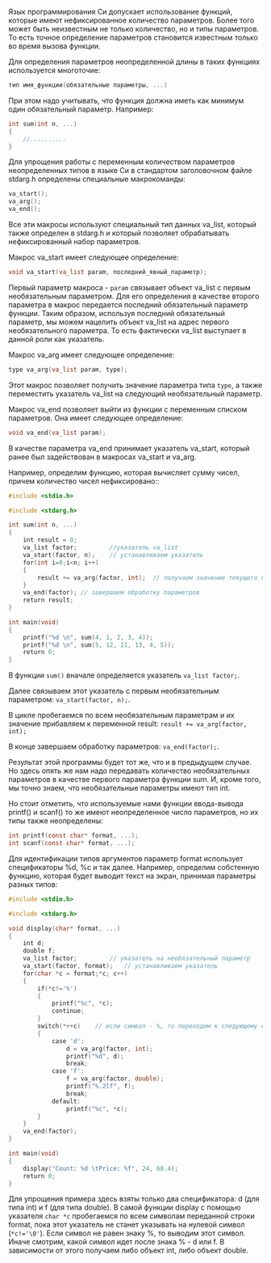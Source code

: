 Язык программирования Си допускает использование функций, которые имеют нефиксированное количество параметров. Более того может быть неизвестным не только количество, но и типы параметров. То есть точное определение параметров становится известным только во время вызова функции.

Для определения параметров неопределенной длины в таких функциях используется многоточие:
```c
тип имя_функции(обязательные параметры, ...)
```

При этом надо учитывать, что функция должна иметь как минимум один обязательный параметр. Например:

```c
int sum(int n, ...)
{
    //..........
}
```

Для упрощения работы с переменным количеством параметров неопределенных типов в языке Си в стандартом заголовочном файле stdarg.h определены специальные макрокоманды:

```c
va_start();
va_arg();
va_end();
```

Все эти макросы используют специальный тип данных va_list, который также определен в stdarg.h и который позволяет обрабатывать нефиксированный набор параметров.

Макрос va_start имеет следующее определение:
```c
void va_start(va_list param, последний_явный_параметр);
```

Первый параметр макроса - `param` связывает объект va_list с первым необязательным параметром. Для его определения в качестве второго параметра в макрос передается последний обязательный параметр функции. Таким образом, используя последний обязательный параметр, мы можем нацелить объект va_list на адрес первого необязательного параметра. То есть фактически va_list выступает в данной роли как указатель.

Макрос va_arg имеет следующее определение:
```c
type va_arg(va_list param, type);
```

Этот макрос позволяет получить значение параметра типа `type`, а также переместить указатель va_list на следующий необязательный параметр.

Макрос va_end позволяет выйти из функции с переменным списком параметров. Она имеет следующее определение:
```c
void va_end(va_list param);
```

В качестве параметра va_end принимает указатель va_start, который ранее был задействован в макросах va_start и va_arg.

Например, определим функцию, которая вычисляет сумму чисел, причем количество чисел нефиксировано::

```c
#include <stdio.h>

#include <stdarg.h>

int sum(int n, ...)
{
    int result = 0;
    va_list factor;         //указатель va_list
    va_start(factor, n);    // устанавливаем указатель
    for(int i=0;i<n; i++)
    {
        result += va_arg(factor, int);  // получаем значение текущего параметра типа int
    }
    va_end(factor); // завершаем обработку параметров
    return result;
}

int main(void)
{  
    printf("%d \n", sum(4, 1, 2, 3, 4));
    printf("%d \n", sum(5, 12, 21, 13, 4, 5));
    return 0;
} 
```
В функции `sum()` вначале определяется указатель `va_list factor;`.


Далее связываем этот указатель с первым необязательным параметром: `va_start(factor, n);`.

В цикле пробегаемся по всем необязательным параметрам и их значение прибавляем к переменной result: `result += va_arg(factor, int);`

В конце завершаем обработку параметров: `va_end(factor);`.

Результат этой программы будет тот же, что и в предыдущем случае. Но здесь опять же нам надо передавать количество необязательных параметров в качестве первого параметра функции sum. И, кроме того, мы точно знаем, что необязательные параметры имеют тип int.

Но стоит отметить, что используемые нами функции ввода-вывода printf() и scanf() то же имеют неопределенное число параметров, но их типы также неопределены:
```c
int printf(const char* format, ...);
int scanf(const char* format, ...);
```
Для идентификации типов аргументов параметр format использует спецификаторы %d, %c и так далее. Например, определим собстенную функцию, которая будет выводит текст на экран, принимая параметры разных типов:

```c
#include <stdio.h>

#include <stdarg.h>

void display(char* format, ...)
{
    int d;
    double f;
    va_list factor;         // указатель на необязательный параметр
    va_start(factor, format);   // устанавливаем указатель
    for(char *c = format;*c; c++)
    {
        if(*c!='%')
        {
            printf("%c", *c);
            continue;
        }
        switch(*++c)    // если символ - %, то переходим к следующему символу
        {
            case 'd':
                d = va_arg(factor, int);
                printf("%d", d);
                break;
            case 'f':
                f = va_arg(factor, double);
                printf("%.2lf", f);
                break;
            default:
                printf("%c", *c);
        }
    }
    va_end(factor);
}

int main(void)
{  
    display("Count: %d \tPrice: %f", 24, 68.4);
    return 0;
} 
```

Для упрощения примера здесь взяты только два спецификатора: d (для типа int) и f (для типа double). В самой функции display с помощью указателя `char *c` пробегаемся по всем символам переданной строки format, пока этот указатель не станет указывать на нулевой символ (`*c!='\0'`). Если символ не равен знаку %, то выводим этот символ. Иначе смотрим, какой символ идет после знака % - d или f. В зависимости от этого получаем либо объект int, либо объект double.
